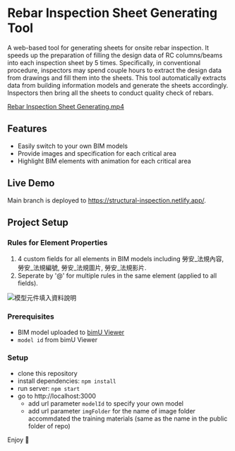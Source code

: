 # Rebar Inspection Sheet Generating Tool
A web-based tool for generating sheets for onsite rebar inspection. It speeds up the preparation of filling the design data of RC columns/beams into each inspection sheet by 5 times. Specifically, in conventional procedure, inspectors may spend couple hours to extract the design data from drawings and fill them into the sheets. This tool automatically extracts data from building information models and generate the sheets accordingly. Inspectors then bring all the sheets to conduct quality check of rebars.

[Rebar Inspection Sheet Generating.mp4](https://user-images.githubusercontent.com/119405090/218063414-3f433d85-748e-4956-b70f-f4609babdd0e.mp4)

## Features
- Easily switch to your own BIM models
- Provide images and specification for each critical area
- Highlight BIM elements with animation for each critical area

## Live Demo
Main branch is deployed to https://structural-inspection.netlify.app/.

## Project Setup

### Rules for Element Properties
1. 4 custom fields for all elements in BIM models including 勞安_法規內容, 勞安_法規編號, 勞安_法規圖片, 勞安_法規影片.
2. Seperate by '@' for multiple rules in the same element (applied to all fields).

![模型元件填入資料說明](https://user-images.githubusercontent.com/119405090/218041642-e19c1a92-b64b-4db2-adf9-91e41863ae35.png)

### Prerequisites
- BIM model uploaded to [bimU Viewer](https://viewer.bimu.io)
- `model id` from bimU Viewer

### Setup
- clone this repository
- install dependencies: `npm install`
- run server: `npm start`
- go to http://localhost:3000
    - add url parameter `modelId` to specify your own model
    - add url parameter `imgFolder` for the name of image folder accommdated the training materials (same as the name in the public folder of repo)

Enjoy :metal:
